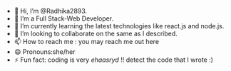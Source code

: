 - 👋 Hi, I’m @Radhika2893.
- 👀 I’m a Full Stack-Web Developer.
- 🌱 I’m currently learning the latest technologies like react.js and node.js.
- 💞️ I’m looking to collaborate on the same as I described.
- 📫 How to reach me : you may reach me out here
- 😄 Pronouns:she/her
- ⚡ Fun fact: coding is very *ehaasryd* !! detect the code that I wrote :)

<!---
Radhika2893/Radhika2893 is a ✨ special ✨ repository because its `README.md` (this file) appears on your GitHub profile.
You can click the Preview link to take a look at your changes.
--->
